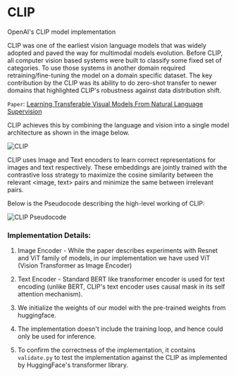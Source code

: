 # CLIP
OpenAI's CLIP model implementation

CLIP was one of the earliest vision language models that was widely adopted and paved the way for multimodal models evolution. Before CLIP, all computer vision based systems were built to classify some fixed set of categories. To use those systems in another domain required retraining/fine-tuning the model on a domain specific dataset.  The key contribution by the CLIP was its ability to do zero-shot transfer to newer domains that  highlighted CLIP's robustness against data distribution shift.

`Paper`: [Learning Transferable Visual Models From Natural Language Supervision](https://arxiv.org/pdf/2103.00020)


CLIP achieves this by combining the language and vision into a single model architecture as shown in the image below. 

![CLIP](https://miro.medium.com/v2/resize:fit:1400/format:webp/1*tBBBWoyA-QZsDaUlV0ci0Q.png)

CLIP uses Image and Text encoders to learn correct representations for images and text respectively. These embeddings are jointly trained with the contrastive loss strategy to maximize the cosine similarity between the relevant <image, text> pairs and minimize the same between irrelevant pairs. 

Below is the Pseudocode describing the high-level working of CLIP:

![CLIP Pseudocode](https://miro.medium.com/v2/resize:fit:934/format:webp/1*ZLdR34i6U6-o_FoeMfuLBQ.png)


### Implementation Details:

1. Image Encoder - While the paper describes experiments with Resnet and ViT family of models, in our implementation we have used ViT (Vision Transformer as Image Encoder)

2. Text Encoder - Standard BERT like transformer encoder is used for text encoding (unlike BERT, CLIP's text encoder uses causal mask in its self attention mechanism).

3. We initialize the weights of our model with the pre-trained weights from huggingface.

4. The implementation doesn't include the training loop, and hence could only be used for inference. 

5. To confirm the correctness of the implementation, it contains `validate.py` to test the implementation against the CLIP as implemented by HuggingFace's transformer library. 
